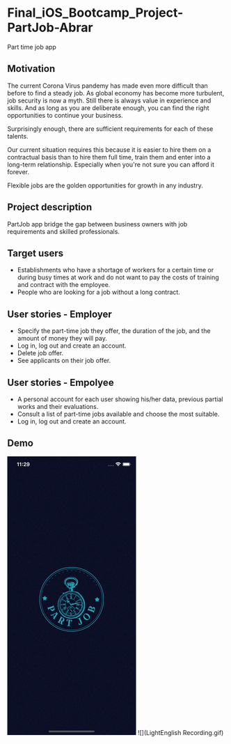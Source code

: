 # Final_iOS_Bootcamp_Project-PartJob-Abrar
Part time job app

## Motivation
The current Corona Virus pandemy has made even more difficult than before to find a steady job. As global economy has become more turbulent, job security is now a myth. Still there is always value in experience and skills. And as long as you are deliberate enough, you can find the right opportunities to continue your business.

Surprisingly enough, there are sufficient requirements for each of these talents.  

Our current situation requires this because it is easier to hire them on a contractual basis than to hire them full time, train them and enter into a long-term relationship. Especially when you're not sure you can afford it forever.

Flexible jobs are the golden opportunities for growth in any industry.


## Project description
PartJob app bridge the gap between business owners with job requirements and skilled professionals.


## Target users
   - Establishments who have a shortage of workers for a certain time or during busy times at work and do not want to pay the costs of training and contract with the employee.
   - People who are looking for a job without a long contract.

## User stories - Employer
   - Specify the part-time job they offer, the duration of the job, and the amount of money they will pay.
   - Log in, log out and create an account.
   - Delete job offer.
   - See applicants on their job offer.


## User stories - Empolyee
   - A personal account for each user showing his/her data, previous partial works and their evaluations.
   - Consult a list of part-time jobs available and choose the most suitable.
   - Log in, log out and create an account.



## Demo
![](DarkMoodArabicRecording.gif)
![](LightEnglish Recording.gif)


